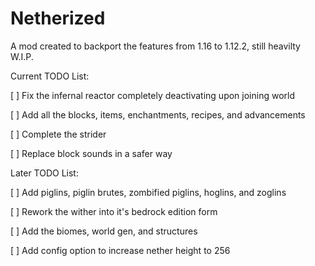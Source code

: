 # Netherized
A mod created to backport the features from 1.16 to 1.12.2, still heavilty W.I.P.

Current TODO List:

[ ] Fix the infernal reactor completely deactivating upon joining world

[ ] Add all the blocks, items, enchantments, recipes, and advancements

[ ] Complete the strider

[ ] Replace block sounds in a safer way


Later TODO List:

[ ] Add piglins, piglin brutes, zombified piglins, hoglins, and zoglins

[ ] Rework the wither into it's bedrock edition form

[ ] Add the biomes, world gen, and structures

[ ] Add config option to increase nether height to 256
